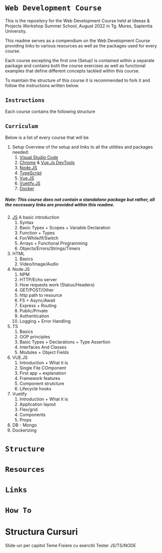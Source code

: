 # `Web Development Course`
This is the repository for the Web Development Course held at Ideeas & Projects Workshop Summer School, August 2022 in Tg. Mures, Sapientia University.

This readme serves as a compendium on the Web Development Course providing links to various resources as well as the packages used for every course.

Each course excepting the first one (Setup) is contained within a separate package and contains both the course exercises as well as functional examples that define different concepts tackled within this course. 

To maintain the structure of this course it is recommended to fork it and follow the instructions written below.
## `Instructions`
Each course contains the following structure
## `Curriculum`
Below is a list of every course that will be
1. Setup
Overview of the setup and links to all the utilities and packages needed:
   1. [Visual Studio Code](https://code.visualstudio.com/)
   2. [Chrome](https://www.google.com/chrome/?brand=YTUH&gclid=CjwKCAjwquWVBhBrEiwAt1Kmwp6BKusHuM75EekyZp2l2OvRByTK1ilAO5TPEfxGLcuBSK17eOLKtBoC1DgQAvD_BwE&gclsrc=aw.ds) & [Vue.Js DevTools](https://chrome.google.com/webstore/detail/vuejs-devtools/nhdogjmejiglipccpnnnanhbledajbpd?hl=en)
   3. [Node.JS](https://nodejs.org/en/)
   4. [TypeScript](https://www.typescriptlang.org/download)
   5. [Vue.JS](https://vuejs.org/guide/quick-start.html#with-build-tools)
   6. [Vuetify.JS](https://vuetifyjs.com/en/getting-started/installation/)
   7. [Docker](https://www.docker.com/products/docker-desktop/)
##### Note: This course does not contain a standalone package but rather, all the necessary links are provided within this readme.
2. [JS](./JS/README.md)
A basic introduction
   1. Syntax
   2. Basic Types + Scopes + Variable Declaration
   3. Function + Types
   4. For/While/If/Switch
   5. Arrays + Functional Programming
   6. Objects/Errors/Strings/Timers
3. HTML
   1. Basics
   2. Video/Image/Audio
4. Node.JS
   1. NPM
   2. HTTP/Echo server
   3. How requests work (Status/Headers)
   4. GET/POST/Other
   5. http path to resource
   6. FS + Async/Await
   7. Express + Routing
   8. Public/Private
   9. Authentication
   10. Logging + Error Handling
5. TS
   1. Basics
   2. OOP principles
   3. Basic Types + Declarations + Type Assertion
   4. Interfaces And Classes
   5. Modules + Object Fields
6. VUE.JS
   1. Introduction + What it is
   2. Single File COmponent
   3. First app + explanation
   4. Framework features
   5. Component strutcture
   6. Lifecycle hooks
7. Vuetify
   1. Introduction + What it is
   2. Application layout
   3. Flex/grid
   4. Components
   5. Props
8. DB - Mongo
9.  Dockerizing
# `Structure`
# `Resources`
# `Links`
# `How To`


# Structura Cursuri
Slide-uri per capitol
Teme
Fisiere cu exercitii
Tester JS/TS/NODE

